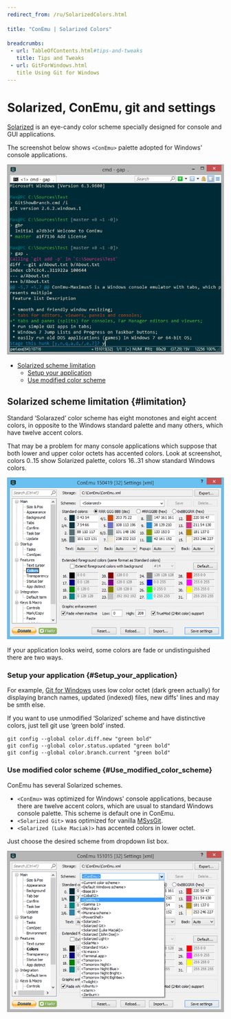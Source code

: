 ```yaml
---
redirect_from: /ru/SolarizedColors.html

title: "ConEmu | Solarized Colors"

breadcrumbs:
 - url: TableOfContents.html#tips-and-tweaks
   title: Tips and Tweaks
 - url: GitForWindows.html
   title Using Git for Windows
---
```


# Solarized, ConEmu, git and settings

[Solarized](http://ethanschoonover.com/solarized) is an eye-candy color scheme
specially designed for console and GUI applications.

The screenshot below shows `<ConEmu>` palette adopted for Windows' console applications.

![ConEmu: Solarized Git](/img/SolarizedGit.png)

* [Solarized scheme limitation](#limitation)
  * [Setup your application](#Setup_your_application)
  * [Use modified color scheme](#Use_modified_color_scheme)



## Solarized scheme limitation  {#limitation}

Standard ‘Solarazed’ color scheme has eight monotones and eight accent colors,
in opposite to the Windows standard palette and many others,
which have twelve accent colors.

That may be a problem for many console applications which suppose that
both lower and upper color octets has accented colors. Look at screenshot,
colors 0..15 show Solarized palette, colors 16..31 show standard Windows colors.

![ConEmu: Settings' Colors](/img/Settings-Colors.png)

If your application looks weird, some colors are fade or undistinguished there are two ways.



### Setup your application  {#Setup_your_application}

For example, [Git for Windows](GitForWindows.html) uses low color octet
(dark green actually) for displaying branch names, updated (indexed) files,
new diffs' lines and may be smth else.

If you want to use unmodified ‘Solarized’ scheme and have distinctive colors,
just tell git use ‘green bold’ insted.

~~~
git config --global color.diff.new "green bold"
git config --global color.status.updated "green bold"
git config --global color.branch.current "green bold"
~~~



### Use modified color scheme  {#Use_modified_color_scheme}

ConEmu has several Solarized schemes.

* `<ConEmu>` was optimized for Windows' console applications, because there are
  twelve accent colors, which are usual to standard Windows console palette.
  This scheme is default one in ConEmu.
* `<Solarized Git>` was optimized for vanilla [MSysGit](http://msysgit.github.io/).
* `<Solarized (Luke Maciak)>` has accented colors in lower octet.

Just choose the desired scheme from dropdown list box.

![ConEmu: Settings' Colors](/img/Settings-Colors2.png)
